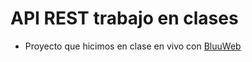 # API REST trabajo en clases
- Proyecto que hicimos en clase en vivo con [BluuWeb](https://bluuweb.github.io/desarrollo-web-bluuweb/21-03-api-rest/#requisitos)